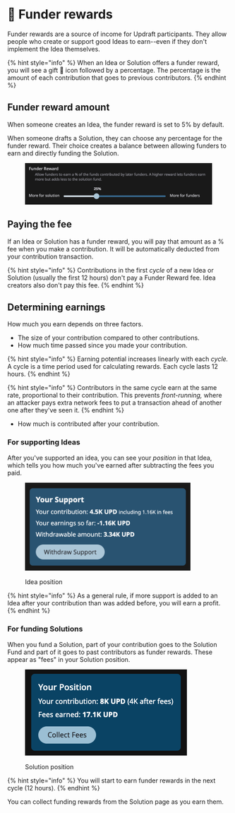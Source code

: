 # 🎁 Funder rewards

Funder rewards are a source of income for Updraft participants. They allow people who create or support good Ideas to earn--even if they don't implement the Idea themselves.

{% hint style="info" %}
When an Idea or Solution offers a funder reward, you will see a gift 🎁 icon followed by a percentage. The percentage is the amount of each contribution that goes to previous contributors.
{% endhint %}

## Funder reward amount

When someone creates an Idea, the funder reward is set to 5% by default.

When someone drafts a Solution,  they can choose any percentage for the funder reward. Their choice creates a balance between allowing funders to earn and directly funding the Solution.

<figure><img src="../.gitbook/assets/funder-reward-slider.png" alt=""><figcaption></figcaption></figure>

## Paying the fee

If an Idea or Solution has a funder reward, you will pay that amount as a % fee when you make a contribution. It will be automatically deducted from your contribution transaction.

{% hint style="info" %}
Contributions in the first _cycle_ of a new Idea or Solution (usually the first 12 hours) don't pay a Funder Reward fee. Idea creators also don't pay this fee.
{% endhint %}

## Determining earnings

How much you earn depends on three factors.

* The size of your contribution compared to other contributions.
* How much time passed since you made your contribution.

{% hint style="info" %}
Earning potential increases linearly with each _cycle._ A cycle is a time period used for calculating rewards. Each cycle lasts 12 hours.
{% endhint %}

{% hint style="info" %}
Contributors in the same cycle earn at the same rate, proportional to their contribution. This prevents _front-running,_ where an attacker pays extra network fees to put a transaction ahead of another one after they've seen it.
{% endhint %}

* How much is contributed after your contribution.

### For supporting Ideas

After you've supported an idea, you can see your _position_ in that Idea, which tells you how much you've earned after subtracting the fees you paid.

<figure><img src="../.gitbook/assets/Idea-Support.png" alt="" width="375"><figcaption><p>Idea position</p></figcaption></figure>

{% hint style="info" %}
As a general rule, if more support is added to an Idea after your contribution than was added before, you will earn a profit.
{% endhint %}

### For funding Solutions

When you fund a Solution, part of your contribution goes to the Solution Fund and part of it goes to past contributors as funder rewards. These appear as "fees" in your Solution position.

<figure><img src="../.gitbook/assets/solution-position.png" alt=""><figcaption><p>Solution position</p></figcaption></figure>

{% hint style="info" %}
You will start to earn funder rewards in the next cycle (12 hours).
{% endhint %}

You can collect funding rewards from the Solution page as you earn them.
